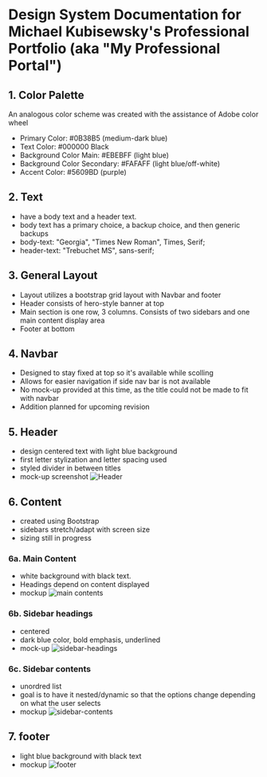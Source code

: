 # Design System Documentation for Michael Kubisewsky's Professional Portfolio (aka "My Professional Portal")

## 1. Color Palette

An analogous color scheme was created with the assistance of Adobe color wheel

- Primary Color: #0B38B5 (medium-dark blue)
- Text Color: #000000 Black
- Background Color Main: #EBEBFF (light blue)
- Background Color Secondary: #FAFAFF (light blue/off-white)
- Accent Color: #5609BD (purple)

## 2. Text

- have a body text and a header text.
- body text has a primary choice, a backup choice, and then generic backups
- body-text: "Georgia", "Times New Roman", Times, Serif;
- header-text: "Trebuchet MS", sans-serif;

## 3. General Layout

- Layout utilizes a bootstrap grid layout with Navbar and footer
- Header consists of hero-style banner at top
- Main section is one row, 3 columns. Consists of two sidebars and one main content display area
- Footer at bottom

## 4. Navbar

- Designed to stay fixed at top so it's available while scolling
- Allows for easier navigation if side nav bar is not available
- No mock-up provided at this time, as the title could not be made to fit with navbar
- Addition planned for upcoming revision

## 5. Header

- design centered text with light blue background
- first letter stylization and letter spacing used
- styled divider in between titles
- mock-up screenshot
![Header](https://github.com/user-attachments/assets/924799db-f9b6-4f1f-864c-18092e090945)

## 6. Content

- created using Bootstrap
- sidebars stretch/adapt with screen size
- sizing still in progress

### 6a. Main Content

- white background with black text.
- Headings depend on content displayed
- mockup
  ![main contents](https://github.com/user-attachments/assets/4b149b2c-ff53-4268-ab47-6c1e34969e52)

### 6b. Sidebar headings

- centered
- dark blue color, bold emphasis, underlined
- mock-up
  ![sidebar-headings](https://github.com/user-attachments/assets/a9892927-1871-4688-9875-c8636cd54280)

### 6c. Sidebar contents

- unordred list
- goal is to have it nested/dynamic so that the options change depending on what the user selects
- mockup
  ![sidebar-contents](https://github.com/user-attachments/assets/e70b444d-1eaf-4673-b9a2-d2e84913c369)

## 7. footer

- light blue background with black text
- mockup
  ![footer](https://github.com/user-attachments/assets/e183b2f1-2c09-4492-a88b-c8cab9aa7d81)


 

